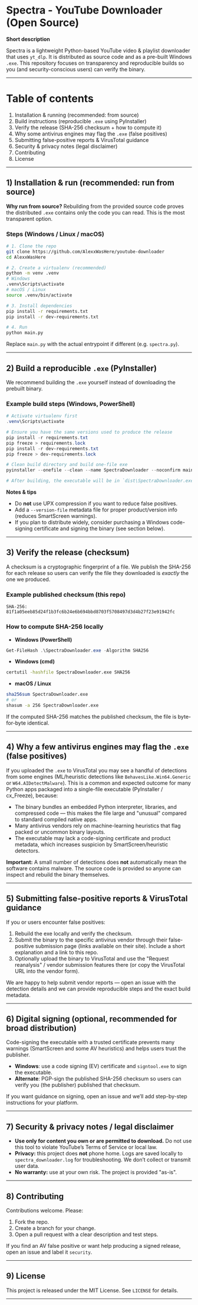 # Spectra - YouTube Downloader (Open Source)

**Short description**

Spectra is a lightweight Python-based YouTube video & playlist downloader that uses `yt_dlp`. It is distributed as source code and as a pre-built Windows `.exe`. This repository focuses on transparency and reproducible builds so you (and security-conscious users) can verify the binary.

---

# Table of contents

1. Installation & running (recommended: from source)
2. Build instructions (reproducible `.exe` using PyInstaller)
3. Verify the release (SHA-256 checksum + how to compute it)
4. Why some antivirus engines may flag the `.exe` (false positives)
5. Submitting false-positive reports & VirusTotal guidance
6. Security & privacy notes (legal disclaimer)
7. Contributing
8. License

---

## 1) Installation & run (recommended: run from source)

**Why run from source?** Rebuilding from the provided source code proves the distributed `.exe` contains only the code you can read. This is the most transparent option.

### Steps (Windows / Linux / macOS)

```bash
# 1. Clone the repo
git clone https://github.com/AlexxWasHere/youtube-downloader
cd AlexxWasHere

# 2. Create a virtualenv (recommended)
python -m venv .venv
# Windows
.venv\Scripts\activate
# macOS / Linux
source .venv/bin/activate

# 3. Install dependencies
pip install -r requirements.txt
pip install -r dev-requirements.txt

# 4. Run
python main.py
```

Replace `main.py` with the actual entrypoint if different (e.g. `spectra.py`).

---

## 2) Build a reproducible `.exe` (PyInstaller)

We recommend building the `.exe` yourself instead of downloading the prebuilt binary.

### Example build steps (Windows, PowerShell)

```powershell
# Activate virtualenv first
.venv\Scripts\activate

# Ensure you have the same versions used to produce the release
pip install -r requirements.txt
pip freeze > requirements.lock
pip install -r dev-requirements.txt
pip freeze > dev-requirements.lock

# Clean build directory and build one-file exe
pyinstaller --onefile --clean --name SpectraDownloader --noconfirm main.py

# After building, the executable will be in `dist\SpectraDownloader.exe`
```

**Notes & tips**
- Do **not** use UPX compression if you want to reduce false positives.
- Add a `--version-file` metadata file for proper product/version info (reduces SmartScreen warnings).
- If you plan to distribute widely, consider purchasing a Windows code-signing certificate and signing the binary (see section below).

---

## 3) Verify the release (checksum)

A checksum is a cryptographic fingerprint of a file. We publish the SHA-256 for each release so users can verify the file they downloaded is *exactly* the one we produced.

### Example published checksum (this repo)

```
SHA-256: 81f1a05eeb85d24f1b3fc6b24e6b694bbd8703f5708497d3d4b27f23e91942fc
```

### How to compute SHA-256 locally

- **Windows (PowerShell)**
```powershell
Get-FileHash .\SpectraDownloader.exe -Algorithm SHA256
```

- **Windows (cmd)**
```cmd
certutil -hashfile SpectraDownloader.exe SHA256
```

- **macOS / Linux**
```bash
sha256sum SpectraDownloader.exe
# or
shasum -a 256 SpectraDownloader.exe
```

If the computed SHA-256 matches the published checksum, the file is byte-for-byte identical.

---

## 4) Why a few antivirus engines may flag the `.exe` (false positives)

If you uploaded the `.exe` to VirusTotal you may see a handful of detections from some engines (ML/heuristic detections like `BehavesLike.Win64.Generic` or `W64.AIDetectMalware`). This is a common and expected outcome for many Python apps packaged into a single-file executable (PyInstaller / cx_Freeze), because:

- The binary bundles an embedded Python interpreter, libraries, and compressed code — this makes the file large and "unusual" compared to standard compiled native apps.
- Many antivirus vendors rely on machine-learning heuristics that flag packed or uncommon binary layouts.
- The executable may lack a code-signing certificate and product metadata, which increases suspicion by SmartScreen/heuristic detectors.

**Important:** A small number of detections does **not** automatically mean the software contains malware. The source code is provided so anyone can inspect and rebuild the binary themselves.

---

## 5) Submitting false-positive reports & VirusTotal guidance

If you or users encounter false positives:

1. Rebuild the exe locally and verify the checksum.
2. Submit the binary to the specific antivirus vendor through their false-positive submission page (links available on their site). Include a short explanation and a link to this repo.
3. Optionally upload the binary to VirusTotal and use the "Request reanalysis" / vendor submission features there (or copy the VirusTotal URL into the vendor form).

We are happy to help submit vendor reports — open an issue with the detection details and we can provide reproducible steps and the exact build metadata.

---

## 6) Digital signing (optional, recommended for broad distribution)

Code-signing the executable with a trusted certificate prevents many warnings (SmartScreen and some AV heuristics) and helps users trust the publisher.

- **Windows**: use a code signing (EV) certificate and `signtool.exe` to sign the executable.
- **Alternate**: PGP-sign the published SHA-256 checksum so users can verify you (the publisher) published that checksum.

If you want guidance on signing, open an issue and we’ll add step-by-step instructions for your platform.

---

## 7) Security & privacy notes / legal disclaimer

- **Use only for content you own or are permitted to download.** Do not use this tool to violate YouTube’s Terms of Service or local law.
- **Privacy:** this project does **not** phone home. Logs are saved locally to `spectra_downloader.log` for troubleshooting. We don’t collect or transmit user data.
- **No warranty:** use at your own risk. The project is provided "as-is".

---

## 8) Contributing

Contributions welcome. Please:

1. Fork the repo.
2. Create a branch for your change.
3. Open a pull request with a clear description and test steps.

If you find an AV false positive or want help producing a signed release, open an issue and label it `security`.

---

## 9) License

This project is released under the MIT License. See `LICENSE` for details.

---
